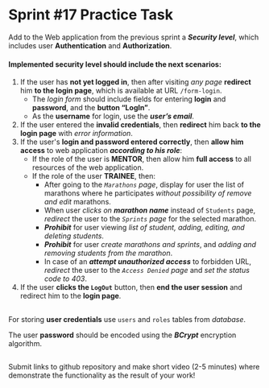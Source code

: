 # Sprint #17 Practice Task 

Add to the Web application from the previous sprint a ***Security level***, 
which includes user **Authentication** and **Authorization**.

#### Implemented security level should include the next scenarios:

1. If the user has **not yet logged in**, then after visiting *any page* 
   **redirect** him **to the login page**, which is available at URL `/form-login`.  
   * The *login form* should include fields for entering **login** and **password**, and the **button “LogIn”**.  
   * As the **username** for login, use the ***user’s email***.
2. If the user entered the **invalid credentials**, then 
   **redirect** him back **to the login page** with *error information*.
3. If the user's **login and password entered correctly**, then 
   **allow him access** to web application ***according to his role***:
    * If the role of the user is **MENTOR**, then 
      allow him **full access** to all resources of the web application.
    * If the role of the user **TRAINEE**, then:
        * After going to the *`Marathons` page*, display for user the 
          list of marathons where he participates *without possibility of remove and edit* marathons.
        * When user *clicks on **marathon name*** instead of `Students` page, 
          *redirect* the user to the *`Sprints` page* for the selected marathon.
        * ***Prohibit*** for user viewing *list of student, adding, editing, and deleting students*.
        * ***Prohibit*** for user *create marathons and sprints*, and *adding and removing students from the marathon*.
        * In case of an ***attempt unauthorized access*** to forbidden URL, 
          *redirect* the user to the *`Access Denied` page* and *set the status code to 403*.
4. If the user **clicks the `LogOut`** button, then **end the user session** and redirect him to the **login page**.

##

For storing **user credentials** use `users` and `roles` tables from *database*.

The user **password** should be encoded using the ***BCrypt*** encryption algorithm.

##

Submit links to github repository and make short video (2-5 minutes) where demonstrate the functionality as the result of your work!